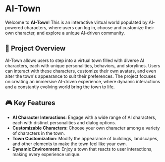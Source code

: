 # AI-Town

Welcome to **AI-Town**! This is an interactive virtual world populated by AI-powered characters, where users can log in, choose and customize their own character, and explore a unique AI-driven community.

## 🌆 Project Overview

AI-Town allows users to step into a virtual town filled with diverse AI characters, each with unique personalities, behaviors, and storylines. Users can interact with these characters, customize their own avatars, and even alter the town's appearance to suit their preferences. The project focuses on creating an immersive AI-driven experience, where dynamic interactions and a constantly evolving world bring the town to life.

## 🎮 Key Features

- **AI Character Interactions**: Engage with a wide range of AI characters, each with distinct personalities and dialog options.
- **Customizable Characters**: Choose your own character among a variety of characters in the town.
- **Town Customization**: Modify the appearance of buildings, landscapes, and other elements to make the town feel like your own.
- **Dynamic Environment**: Enjoy a town that reacts to user interactions, making every experience unique.
